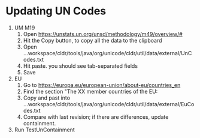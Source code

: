 # Updating UN Codes

1.  UM M19
    1.  Open <https://unstats.un.org/unsd/methodology/m49/overview/#>
    2.  Hit the Copy button, to copy all the data to the clipboard
    3.  Open
        ...workspace/cldr/tools/java/org/unicode/cldr/util/data/external/UnCodes.txt
    4.  Hit paste. you should see tab-separated fields
    5.  Save
2.  EU
    1.  Go to <https://europa.eu/european-union/about-eu/countries_en>
    2.  Find the section "The XX member countries of the EU:
    3.  Copy and past into
        ...workspace/cldr/tools/java/org/unicode/cldr/util/data/external/EuCodes.txt
    4.  Compare with last revision; if there are differences, update
        containment.
3.  Run TestUnContainment
